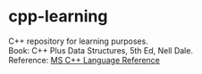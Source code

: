 # cpp-learning

C++ repository for learning purposes.  
Book: C++ Plus Data Structures, 5th Ed, Nell Dale.  
Reference: [MS C++ Language Reference](https://learn.microsoft.com/en-us/cpp/cpp/cpp-language-reference?view=msvc-170)
